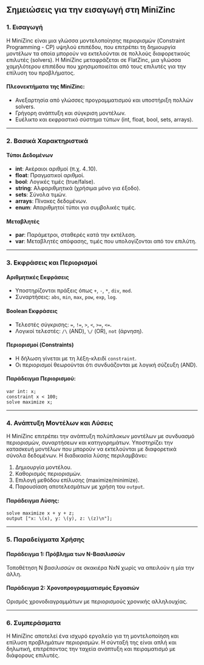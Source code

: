 ## Σημειώσεις για την εισαγωγή στη MiniZinc

### 1. Εισαγωγή
Η MiniZinc είναι μια γλώσσα μοντελοποίησης περιορισμών (Constraint Programming - CP) υψηλού επιπέδου, που επιτρέπει τη δημιουργία μοντέλων τα οποία μπορούν να εκτελούνται σε πολλούς διαφορετικούς επιλυτές (solvers). Η MiniZinc μεταφράζεται σε FlatZinc, μια γλώσσα χαμηλότερου επιπέδου που χρησιμοποιείται από τους επιλυτές για την επίλυση του προβλήματος.

#### Πλεονεκτήματα της MiniZinc:
- Ανεξαρτησία από γλώσσες προγραμματισμού και υποστήριξη πολλών solvers.
- Γρήγορη ανάπτυξη και σύγκριση μοντέλων.
- Ευέλικτο και εκφραστικό σύστημα τύπων (int, float, bool, sets, arrays).

---

### 2. Βασικά Χαρακτηριστικά
#### Τύποι Δεδομένων
- **int**: Ακέραιοι αριθμοί (π.χ. 4..10).
- **float**: Πραγματικοί αριθμοί.
- **bool**: Λογικές τιμές (true/false).
- **string**: Αλφαριθμητικά (χρήσιμα μόνο για έξοδο).
- **sets**: Σύνολα τιμών.
- **arrays**: Πίνακες δεδομένων.
- **enum**: Απαριθμητοί τύποι για συμβολικές τιμές.

#### Μεταβλητές
- **par**: Παράμετροι, σταθερές κατά την εκτέλεση.
- **var**: Μεταβλητές απόφασης, τιμές που υπολογίζονται από τον επιλύτη.

---

### 3. Εκφράσεις και Περιορισμοί
#### Αριθμητικές Εκφράσεις
- Υποστηρίζονται πράξεις όπως `+`, `-`, `*`, `div`, `mod`.
- Συναρτήσεις: `abs`, `min`, `max`, `pow`, `exp`, `log`.

#### Boolean Εκφράσεις
- Τελεστές σύγκρισης: `=`, `!=`, `>`, `<`, `>=`, `<=`.
- Λογικοί τελεστές: `/\` (AND), `\/` (OR), `not` (άρνηση).

#### Περιορισμοί (Constraints)
- Η δήλωση γίνεται με τη λέξη-κλειδί `constraint`.
- Οι περιορισμοί θεωρούνται ότι συνδυάζονται με λογική σύζευξη (AND).

#### Παράδειγμα Περιορισμού:
```
var int: x;
constraint x < 100;
solve maximize x;
```

---

### 4. Ανάπτυξη Μοντέλων και Λύσεις
Η MiniZinc επιτρέπει την ανάπτυξη πολύπλοκων μοντέλων με συνδυασμό περιορισμών, συναρτήσεων και κατηγορημάτων. Υποστηρίζει την κατασκευή μοντέλων που μπορούν να εκτελούνται με διαφορετικά σύνολα δεδομένων. Η διαδικασία λύσης περιλαμβάνει:
1. Δημιουργία μοντέλου.
2. Καθορισμός περιορισμών.
3. Επιλογή μεθόδου επίλυσης (maximize/minimize).
4. Παρουσίαση αποτελεσμάτων με χρήση του `output`.

#### Παράδειγμα Λύσης:
```
solve maximize x + y + z;
output ["x: \(x), y: \(y), z: \(z)\n"];
```

---

### 5. Παραδείγματα Χρήσης
#### Παράδειγμα 1: Πρόβλημα των Ν-Βασιλισσών
Τοποθέτηση Ν βασιλισσών σε σκακιέρα NxN χωρίς να απειλούν η μία την άλλη.
#### Παράδειγμα 2: Χρονοπρογραμματισμός Εργασιών
Ορισμός χρονοδιαγραμμάτων με περιορισμούς χρονικής αλληλουχίας.

---

### 6. Συμπεράσματα
Η MiniZinc αποτελεί ένα ισχυρό εργαλείο για τη μοντελοποίηση και επίλυση προβλημάτων περιορισμών. Η σύνταξή της είναι απλή και δηλωτική, επιτρέποντας την ταχεία ανάπτυξη και πειραματισμό με διάφορους επιλυτές.


